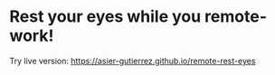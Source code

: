 # Rest your eyes while you remote-work!

Try live version: https://asier-gutierrez.github.io/remote-rest-eyes
